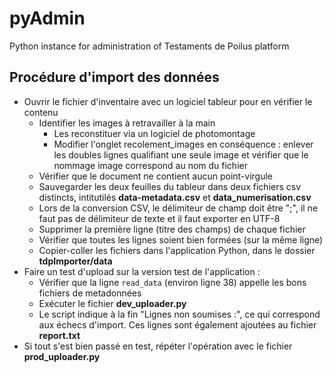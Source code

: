 # pyAdmin
Python instance for administration of Testaments de Poilus platform

## Procédure d'import des données
- Ouvrir le fichier d'inventaire avec un logiciel tableur pour en vérifier le contenu
    - Identifier les images à retravailler à la main
        - Les reconstituer via un logiciel de photomontage
        - Modifier l'onglet recolement_images en conséquence : enlever les doubles lignes qualifiant une seule image et vérifier que le nommage image correspond au nom du fichier
    - Vérifier que le document ne contient aucun point-virgule
    - Sauvegarder les deux feuilles du tableur dans deux fichiers csv distincts, intitutilés **data-metadata.csv** et **data_numerisation.csv**
    - Lors de la conversion CSV, le délimiteur de champ doit être ";", il ne faut pas de délimiteur de texte et il faut exporter en UTF-8
    - Supprimer la première ligne (titre des champs) de chaque fichier
    - Vérifier que toutes les lignes soient bien formées (sur la même ligne)
    - Copier-coller les fichiers dans l'application Python, dans le dossier **tdpImporter/data**
- Faire un test d'upload sur la version test de l'application :
    - Vérifier que la ligne `read_data` (environ ligne 38) appelle les bons fichiers de metadonnées
    - Exécuter le fichier **dev_uploader.py**
    - Le script indique à la fin "Lignes non soumises :", ce qui correspond aux échecs d'import. Ces lignes sont également ajoutées au fichier **report.txt**
- Si tout s'est bien passé en test, répéter l'opération avec le fichier **prod_uploader.py**